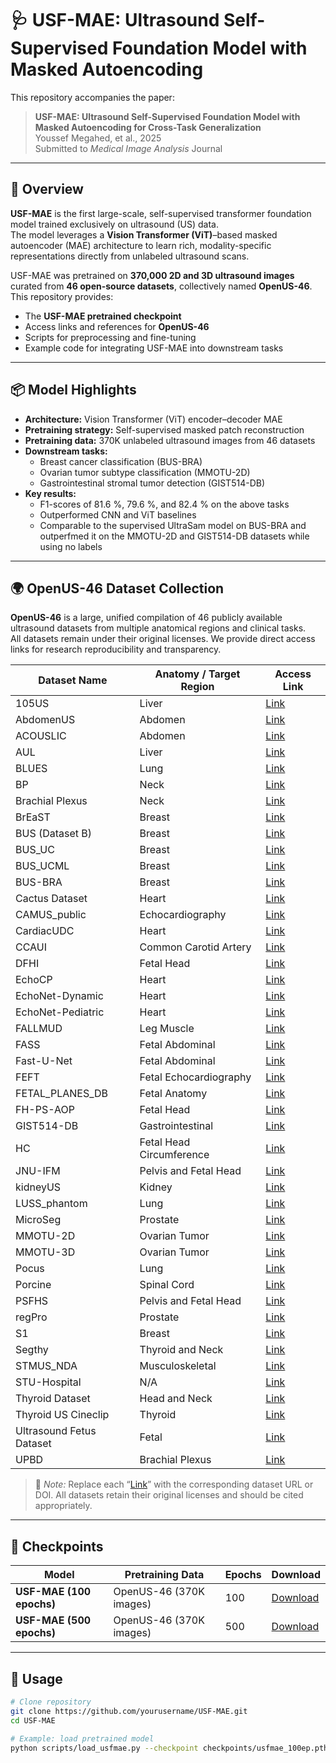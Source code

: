 # 🩺 USF-MAE: Ultrasound Self-Supervised Foundation Model with Masked Autoencoding

This repository accompanies the paper:

> **USF-MAE: Ultrasound Self-Supervised Foundation Model with Masked Autoencoding for Cross-Task Generalization**  
> Youssef Megahed, et al., 2025  
> Submitted to *Medical Image Analysis* Journal

---

## 🧠 Overview

**USF-MAE** is the first large-scale, self-supervised transformer foundation model trained exclusively on ultrasound (US) data.  
The model leverages a **Vision Transformer (ViT)**–based masked autoencoder (MAE) architecture to learn rich, modality-specific representations directly from unlabeled ultrasound scans.

USF-MAE was pretrained on **370,000 2D and 3D ultrasound images** curated from **46 open-source datasets**, collectively named **OpenUS-46**.  
This repository provides:
- The **USF-MAE pretrained checkpoint**
- Access links and references for **OpenUS-46**
- Scripts for preprocessing and fine-tuning
- Example code for integrating USF-MAE into downstream tasks

---

## 📦 Model Highlights

- **Architecture:** Vision Transformer (ViT) encoder–decoder MAE  
- **Pretraining strategy:** Self-supervised masked patch reconstruction  
- **Pretraining data:** 370K unlabeled ultrasound images from 46 datasets  
- **Downstream tasks:**  
  - Breast cancer classification (BUS-BRA)  
  - Ovarian tumor subtype classification (MMOTU-2D)  
  - Gastrointestinal stromal tumor detection (GIST514-DB)  
- **Key results:**  
  - F1-scores of 81.6 %, 79.6 %, and 82.4 % on the above tasks  
  - Outperformed CNN and ViT baselines  
  - Comparable to the supervised UltraSam model on BUS-BRA and outperfmed it on the MMOTU-2D and GIST514-DB datasets while using no labels

---

## 🌍 OpenUS-46 Dataset Collection

**OpenUS-46** is a large, unified compilation of 46 publicly available ultrasound datasets from multiple anatomical regions and clinical tasks.  
All datasets remain under their original licenses. We provide direct access links for research reproducibility and transparency.

| Dataset Name | Anatomy / Target Region | Access Link |
|---------------|------------------------|--------------|
| 105US | Liver | [Link](https://www.researchgate.net/publication/329586355_100_2D_US_Images_and_Tumor_Segmentation_Masks) |
| AbdomenUS | Abdomen | [Link](#) |
| ACOUSLIC | Abdomen | [Link](#) |
| AUL | Liver | [Link](#) |
| BLUES | Lung | [Link](#) |
| BP | Neck | [Link](#) |
| Brachial Plexus | Neck | [Link](#) |
| BrEaST | Breast | [Link](#) |
| BUS (Dataset B) | Breast | [Link](#) |
| BUS_UC | Breast | [Link](#) |
| BUS_UCML | Breast | [Link](#) |
| BUS-BRA | Breast | [Link](#) |
| Cactus Dataset | Heart | [Link](#) |
| CAMUS_public | Echocardiography | [Link](#) |
| CardiacUDC | Heart | [Link](#) |
| CCAUI | Common Carotid Artery | [Link](#) |
| DFHI | Fetal Head | [Link](#) |
| EchoCP | Heart | [Link](#) |
| EchoNet-Dynamic | Heart | [Link](#) |
| EchoNet-Pediatric | Heart | [Link](#) |
| FALLMUD | Leg Muscle | [Link](#) |
| FASS | Fetal Abdominal | [Link](#) |
| Fast-U-Net | Fetal Abdominal | [Link](#) |
| FEFT | Fetal Echocardiography | [Link](#) |
| FETAL_PLANES_DB | Fetal Anatomy | [Link](#) |
| FH-PS-AOP | Fetal Head | [Link](#) |
| GIST514-DB | Gastrointestinal | [Link](#) |
| HC | Fetal Head Circumference | [Link](#) |
| JNU-IFM | Pelvis and Fetal Head | [Link](#) |
| kidneyUS | Kidney | [Link](#) |
| LUSS_phantom | Lung | [Link](#) |
| MicroSeg | Prostate | [Link](#) |
| MMOTU-2D | Ovarian Tumor | [Link](#) |
| MMOTU-3D | Ovarian Tumor | [Link](#) |
| Pocus | Lung | [Link](#) |
| Porcine | Spinal Cord | [Link](#) |
| PSFHS | Pelvis and Fetal Head | [Link](#) |
| regPro | Prostate | [Link](#) |
| S1 | Breast | [Link](#) |
| Segthy | Thyroid and Neck | [Link](#) |
| STMUS_NDA | Musculoskeletal | [Link](#) |
| STU-Hospital | N/A | [Link](#) |
| Thyroid Dataset | Head and Neck | [Link](#) |
| Thyroid US Cineclip | Thyroid | [Link](#) |
| Ultrasound Fetus Dataset | Fetal | [Link](#) |
| UPBD | Brachial Plexus | [Link](#) |

> 📘 *Note:* Replace each “[Link](#)” with the corresponding dataset URL or DOI. All datasets retain their original licenses and should be cited appropriately.

---

## 🧩 Checkpoints

| Model | Pretraining Data | Epochs | Download |
|--------|------------------|---------|-----------|
| **USF-MAE (100 epochs)** | OpenUS-46 (370K images) | 100 | [Download](#) |
| **USF-MAE (500 epochs)** | OpenUS-46 (370K images) | 500 | [Download](#) |

---

## 🧪 Usage

```bash
# Clone repository
git clone https://github.com/yourusername/USF-MAE.git
cd USF-MAE

# Example: load pretrained model
python scripts/load_usfmae.py --checkpoint checkpoints/usfmae_100ep.pth
